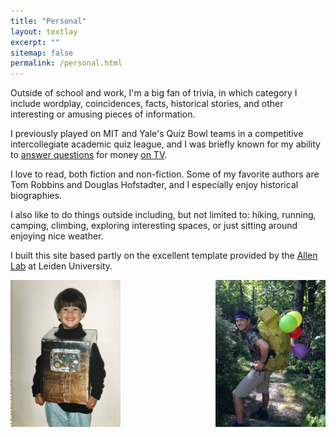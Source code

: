 ```yaml
---
title: "Personal"
layout: textlay
excerpt: ""
sitemap: false
permalink: /personal.html
---
```


Outside of school and work, I'm a big fan of trivia, in which category I include wordplay, coincidences, facts, historical stories, and other interesting or amusing pieces of information.

I previously played on MIT and Yale's Quiz Bowl teams in a competitive intercollegiate academic quiz league, and I was briefly known for my ability to [answer questions](images/trebek.jpg) for money [on TV](images/millionaire.jpg). 

I love to read, both fiction and non-fiction. Some of my favorite authors are Tom Robbins and Douglas Hofstadter, and I especially enjoy historical biographies.

I also like to do things outside including, but not limited to: hiking, running, camping, climbing, exploring interesting spaces, or just sitting around enjoying nice weather.

I built this site based partly on the excellent template provided by the <a href="http://www.allanlab.org/aboutwebsite.html">Allen Lab</a> at Leiden University. 


<img src="images/young_robot.jpg" width="35%" height="35%" style="float: left"> 
<img src="images/shenandoah.jpg" width="35%" height="35%" style="float: right">